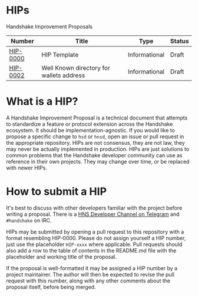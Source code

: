 # HIPs

Handshake Improvement Proposals

| Number                  | Title                                    | Type          | Status |
| ----------------------- | ---------------------------------------- | ------------- | ------ |
| [HIP-0000](HIP-0000.md) | HIP Template                             | Informational | Draft  |
| [HIP-0002](HIP-0002.md) | Well Known directory for wallets address | Informational | Draft  |

# What is a HIP?

A Handshake Improvement Proposal is a technical document that attempts to standardize a feature
or protocol extension across the Handshake ecosystem. It should be implementation-agnostic. If
you would like to propose a specific change to `hsd` or `hnsd`, open an issue or pull request
in the appropriate repository. HIPs are not consensus, they are not law, they may never be
actually implemented in production. HIPs are just solutions to common problems that the Handshake
developer community can use as reference in their own projects. They may change over time,
or be replaced with newer HIPs.

# How to submit a HIP

It's best to discuss with other developers familiar with the project before writing a proposal.
There is a [HNS Developer Channel on Telegram](https://t.me/hns_tech) and `#handshake` on IRC.

HIPs may be submitted by opening a pull request to this repository with a format resembling HIP-0000.
Please do not assign yourself a HIP number, just use the placeholder `HIP-xxxx` where applicable.
Pull requests should also add a row to the table of contents in the README.md file with the placeholder
and working title of the proposal.

If the proposal is well-formatted it may be assigned a HIP number by a project maintainer. The
author will then be expected to revise the pull request with this number, along with any other
comments about the proposal itself, before being merged.
